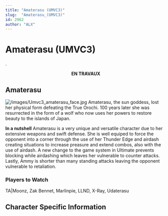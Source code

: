 ```yaml
---
title: "Amaterasu (UMVC3)"
slug:  "Amaterasu_(UMVC3)"
id: 2962
author: "ALX"
---
```


# Amaterasu (UMVC3)

.

<center>

**EN TRAVAUX**

</center>

## Amaterasu

![](/images/Umvc3_amaterasu_face.jpg‎ "/images/Umvc3_amaterasu_face.jpg‎")
Amaterasu, the sun goddess, lost her physical form defeating the True
Orochi. 100 years later she was resurrected in the form of a wolf who
now uses her powers to restore beauty to the islands of Japan.

**In a nutshell** Amaterasu is a very unique and versatile character due
to her extensive weapons and swift defense. She is well equiped to force
the opponent into a corner through the use of her Thunder Edge and
airdash creating situations to increase preasure and extend combos, also
with the use of airdash. A new change to the game system in Ultimate
prevents blocking while airdashing which leaves her vulnerable to
counter attacks. Lastly, Ammy is shorter than many standing attacks
leaving the opponent vulnerable to retaliation.

### Players to Watch

TA\|Moonz, Zak Bennet, Marlinpie, LLND, X-Ray, Udaterasu

## Character Specific Information
